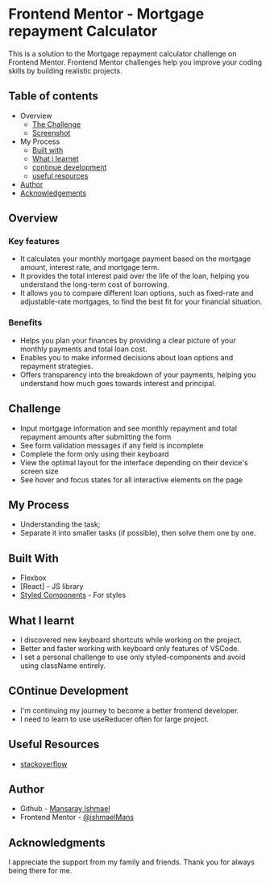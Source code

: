# Frontend Mentor - Mortgage repayment Calculator

This is a solution to the Mortgage repayment calculator challenge on Frontend Mentor. Frontend Mentor challenges help you improve your coding skills by building realistic projects.

## Table of contents

- Overview
  - [The Challenge](#the-challenge)
  - [Screenshot](#screenshoots)
- My Process
  - [Built with](#built-with)
  - [What i learnet](#what-i-learned)
  - [continue development](#continue-development)
  - [useful resources](#useful-resources)
- [Author](#author)
- [Acknowledgements](acknowledgements)

## Overview

### Key features

- It calculates your monthly mortgage payment based on the mortgage amount, interest rate, and mortgage term.
- It provides the total interest paid over the life of the loan, helping you understand the long-term cost of borrowing.
- It allows you to compare different loan options, such as fixed-rate and adjustable-rate mortgages, to find the best fit for your financial situation.

### Benefits

- Helps you plan your finances by providing a clear picture of your monthly payments and total loan cost.
- Enables you to make informed decisions about loan options and repayment strategies.
- Offers transparency into the breakdown of your payments, helping you understand how much goes towards interest and principal.

## Challenge

- Input mortgage information and see monthly repayment and total repayment amounts after submitting the form
- See form validation messages if any field is incomplete
- Complete the form only using their keyboard
- View the optimal layout for the interface depending on their device's screen size
- See hover and focus states for all interactive elements on the page

## My Process

- Understanding the task;
- Separate it into smaller tasks (if possible), then solve them one by one.

## Built With

- Flexbox
- [React] - JS library
- [Styled Components](https://styled-components.com/) - For styles

## What I learnt

- I discovered new keyboard shortcuts while working on the project.
- Better and faster working with keyboard only features of VSCode.
- I set a personal challenge to use only styled-components and avoid using className entirely.

## COntinue Development

- I'm continuing my journey to become a better frontend developer.
- I need to learn to use useReducer often for large project.

## Useful Resources

- [stackoverflow](https://stackoverflow.com/)

## Author

- Github - [Mansaray Ishmael](https://github.com/ishmaelMans)
- Frontend Mentor - [@ishmaelMans](https://www.frontendmentor.io/profile/ishmaelMans)

## Acknowledgments

I appreciate the support from my family and friends. Thank you for always being there for me.
